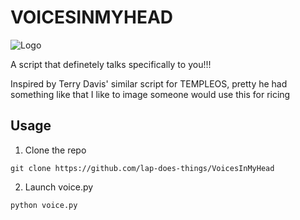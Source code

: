 
# VOICESINMYHEAD
![Logo](https://i.imgur.com/3fCqmq2.png)

A script that definetely talks specifically to you!!!

Inspired by Terry Davis' similar script for TEMPLEOS, pretty he had something like that
I like to image someone would use this for ricing


## Usage

1. Clone the repo
```
git clone https://github.com/lap-does-things/VoicesInMyHead
```

2. Launch voice.py
```
python voice.py
```
